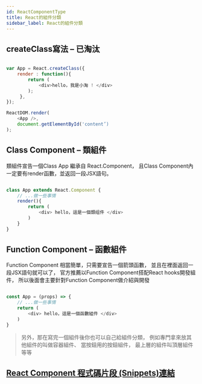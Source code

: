 ```yaml
---
id: ReactComponentType
title: React的組件分類
sidebar_label: React的組件分類
---
```


## createClass寫法 – 已淘汰

```javascript

var App = React.createClass({ 
    render : function(){ 
        return ( 
            <div>hello，我是小淘 ! </div> 
        );
     }, 
}); 

ReactDOM.render( 
    <App />, 
    document.getElementById('content’) 
);

```

## Class Component – 類組件

類組件宣告一個Class App 繼承自 React.Component，
且Class Component內一定要有render函數，並返回一段JSX語句。

```javascript

class App extends React.Component { 
    // ...做一些事情 
    render(){ 
        return (
            <div> hello，這是一個類组件 </div>
        )
    } 
}

```

## Function Component – 函數組件

Function Component 相當簡單，只需要宣告一個箭頭函數，
並且在裡面返回一段JSX語句就可以了，
官方推薦以Function Component搭配React hooks開發組件，
所以後面會主要針對Function Component做介紹與開發

```javascript

const App = (props) => { 
    // ...做一些事情 
    return (
        <div> hello，這是一個函數組件 </div>
    ) 
}

```

> 另外，那在寫完一個組件後你也可以自己給組件分類，
      例如專門拿來放其他組件的叫做容器組件、
      當按鈕用的按鈕組件，
      最上層的組件叫頂層組件等等

 ## [React Component 程式碼片段 (Snippets)連結](./ReactComponentSnippets)
